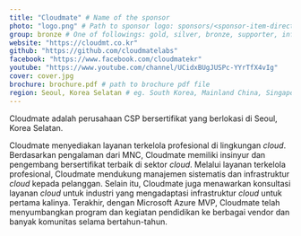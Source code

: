 ```yaml
---
title: "Cloudmate" # Name of the sponsor
photo: "logo.png" # Path to sponsor logo: sponsors/<sponsor-item-directory>/logo.png
group: bronze # One of followings: gold, silver, bronze, supporter, infra, record, videoi18n, swag, partner
website: "https://cloudmt.co.kr"
github: "https://github.com/cloudmatelabs"
facebook: "https://www.facebook.com/cloudmatekr"
youtube: "https://www.youtube.com/channel/UCidxBUgJUSPc-YYrTfX4vIg"
cover: cover.jpg
brochure: brochure.pdf # path to brochure pdf file
region: Seoul, Korea Selatan # eg. South Korea, Mainland China, Singapore, Hong Kong, Taiwan ...
---
```


Cloudmate adalah perusahaan CSP bersertifikat yang berlokasi di Seoul, Korea Selatan.

Cloudmate menyediakan layanan terkelola profesional di lingkungan *cloud*. Berdasarkan pengalaman dari MNC, Cloudmate memiliki insinyur dan pengembang bersertifikat terbaik di sektor *cloud*.
Melalui layanan terkelola profesional, Cloudmate mendukung manajemen sistematis dan infrastruktur *cloud* kepada pelanggan. Selain itu, Cloudmate juga menawarkan konsultasi layanan *cloud* untuk industri yang mengadaptasi infrastruktur *cloud* untuk pertama kalinya.
Terakhir, dengan Microsoft Azure MVP, Cloudmate telah menyumbangkan program dan kegiatan pendidikan ke berbagai vendor dan banyak komunitas selama bertahun-tahun.